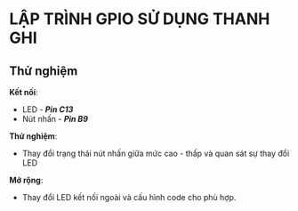 # LẬP TRÌNH GPIO SỬ DỤNG THANH GHI

## Thử nghiệm
**Kết nối**:
- LED - ***Pin C13***
- Nút nhấn - ***Pin B9***

**Thử nghiệm**:
- Thay đổi trạng thái nút nhấn giữa mức cao - thấp và quan sát sự thay đổi LED

**Mở rộng**:
- Thay đổi LED kết nối ngoài và cấu hình code cho phù hợp.